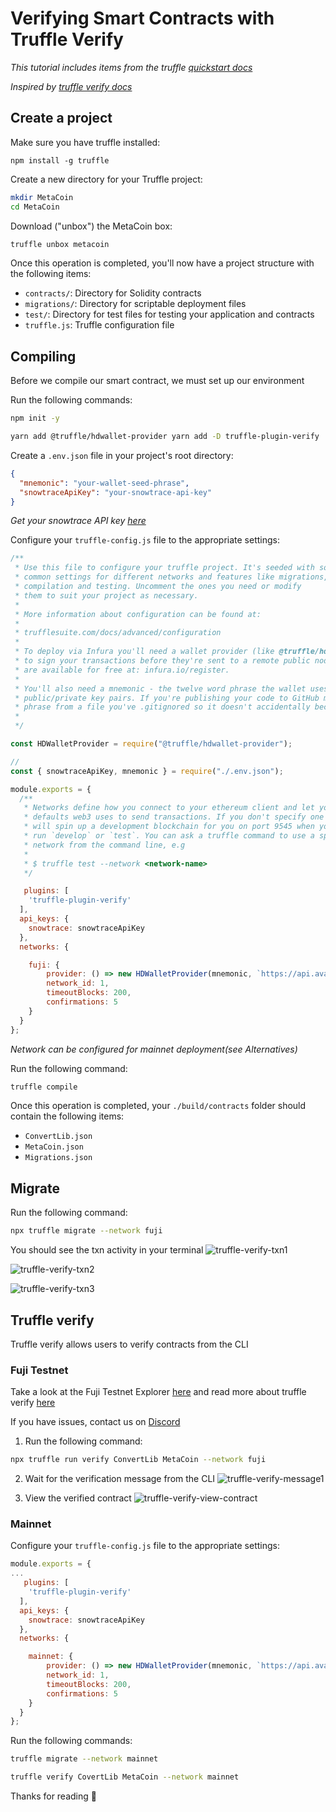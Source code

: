 # Verifying Smart Contracts with Truffle Verify

_This tutorial includes items from the truffle [quickstart docs](https://www.trufflesuite.com/docs/truffle/quickstart)_ 

_Inspired by [truffle verify docs](https://www.npmjs.com/package/truffle-plugin-verify)_


## Create a project

Make sure you have truffle installed:
```
npm install -g truffle
```

Create a new directory for your Truffle project:

```zsh
mkdir MetaCoin
cd MetaCoin
```

Download ("unbox") the MetaCoin box:
```zsh
truffle unbox metacoin
```


Once this operation is completed, you'll now have a project structure with the following items:

* ``contracts/``: Directory for Solidity contracts
* ``migrations/``: Directory for scriptable deployment files
* ``test/``: Directory for test files for testing your application and contracts
* ``truffle.js``: Truffle configuration file

## Compiling
Before we compile our smart contract, we must set up our environment



Run the following commands:

```zsh
npm init -y 
```


```zsh 
yarn add @truffle/hdwallet-provider yarn add -D truffle-plugin-verify 
```



Create a ``.env.json`` file in your project's root directory:

```json
{
  "mnemonic": "your-wallet-seed-phrase",
  "snowtraceApiKey": "your-snowtrace-api-key"
}
```
_Get your snowtrace API key [here](https://snowtrace.io/myapikey)_
 

Configure your ``truffle-config.js`` file to the appropriate settings:


```js
/**
 * Use this file to configure your truffle project. It's seeded with some
 * common settings for different networks and features like migrations,
 * compilation and testing. Uncomment the ones you need or modify
 * them to suit your project as necessary.
 *
 * More information about configuration can be found at:
 *
 * trufflesuite.com/docs/advanced/configuration
 *
 * To deploy via Infura you'll need a wallet provider (like @truffle/hdwallet-provider)
 * to sign your transactions before they're sent to a remote public node. Infura accounts
 * are available for free at: infura.io/register.
 *
 * You'll also need a mnemonic - the twelve word phrase the wallet uses to generate
 * public/private key pairs. If you're publishing your code to GitHub make sure you load this
 * phrase from a file you've .gitignored so it doesn't accidentally become public.
 *
 */

const HDWalletProvider = require("@truffle/hdwallet-provider");

//
const { snowtraceApiKey, mnemonic } = require("./.env.json");

module.exports = {
  /**
   * Networks define how you connect to your ethereum client and let you set the
   * defaults web3 uses to send transactions. If you don't specify one truffle
   * will spin up a development blockchain for you on port 9545 when you
   * run `develop` or `test`. You can ask a truffle command to use a specific
   * network from the command line, e.g
   *
   * $ truffle test --network <network-name>
   */

   plugins: [
    'truffle-plugin-verify'
  ],
  api_keys: {
    snowtrace: snowtraceApiKey
  },
  networks: {

    fuji: {
        provider: () => new HDWalletProvider(mnemonic, `https://api.avax-test.network/ext/bc/C/rpc`),
        network_id: 1,
        timeoutBlocks: 200,
        confirmations: 5
    }
  }
};
```
_Network can be configured for mainnet deployment(see Alternatives)_ 
 

Run the following command:

```zsh
truffle compile
```


Once this operation is completed, your ``./build/contracts`` folder should contain the following items:


* ``ConvertLib.json`` 
* ``MetaCoin.json``
* ``Migrations.json``


## Migrate

Run the following command:
```zsh
npx truffle migrate --network fuji
```


You should see the txn activity in your terminal
![truffle-verify-txn1](static/img/truffle-verify-txn1.png) 

![truffle-verify-txn2](static/img/truffle-verify-txn2.png) 

![truffle-verify-txn3](static/img/truffle-verify-txn3.png) 


## Truffle verify

Truffle verify allows users to verify contracts from the CLI

### Fuji Testnet
Take a look at the Fuji Testnet Explorer [here](https://testnet.snowtrace.io/) and read more about truffle verify [here](https://github.com/rkalis/truffle-plugin-verify)

If you have issues, contact us on [Discord](https://chat.avalabs.org)


1. Run the following command:
```zsh
npx truffle run verify ConvertLib MetaCoin --network fuji
```


2. Wait for the verification message from the CLI
![truffle-verify-message1](static/img/truffle-verify-message1.png)



3. View the verified contract
![truffle-verify-view-contract](static/img/truffle-verify-view-contract.png)


### Mainnet 

Configure your ``truffle-config.js`` file to the appropriate settings:

```js
module.exports = {
...
   plugins: [
    'truffle-plugin-verify'
  ],
  api_keys: {
    snowtrace: snowtraceApiKey
  },
  networks: {

    mainnet: {
        provider: () => new HDWalletProvider(mnemonic, `https://api.avax.network/ext/bc/C/rpc`),
        network_id: 1,
        timeoutBlocks: 200,
        confirmations: 5
    }
  }
};
```
Run the following commands:
```zsh
truffle migrate --network mainnet
```


```zsh
truffle verify CovertLib MetaCoin --network mainnet
```


Thanks for reading 🔺
